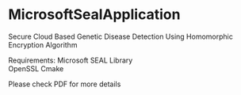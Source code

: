# MicrosoftSealApplication
Secure Cloud Based Genetic Disease Detection Using Homomorphic Encryption Algorithm


Requirements:
Microsoft SEAL Library</br>
OpenSSL
Cmake

Please check PDF for more details
